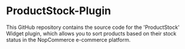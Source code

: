 # ProductStock-Plugin
This GitHub repository contains the source code for the 'ProductStock' Widget plugin, which allows you to sort products based on their stock status in the NopCommerce e-commerce platform.
